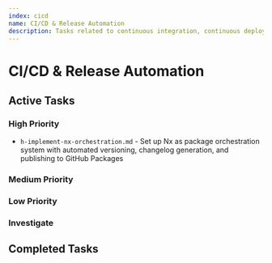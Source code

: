 ```yaml
---
index: cicd
name: CI/CD & Release Automation
description: Tasks related to continuous integration, continuous deployment, release workflows, GitHub Actions, and automated publishing
---
```


# CI/CD & Release Automation

## Active Tasks

### High Priority
- `h-implement-nx-orchestration.md` - Set up Nx as package orchestration system with automated versioning, changelog generation, and publishing to GitHub Packages

### Medium Priority

### Low Priority

### Investigate

## Completed Tasks
<!-- Move tasks here when completed, maintaining the format -->